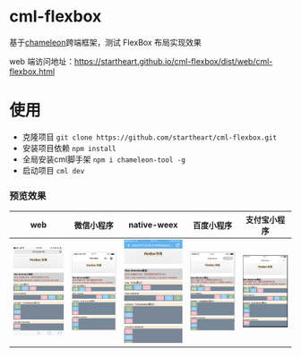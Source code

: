 # cml-flexbox
基于[chameleon](https://github.com/didi/chameleon)跨端框架，测试 FlexBox 布局实现效果

web 端访问地址：https://startheart.github.io/cml-flexbox/dist/web/cml-flexbox.html

# 使用

- 克隆项目 `git clone https://github.com/startheart/cml-flexbox.git`
- 安装项目依赖 `npm install`
- 全局安装cml脚手架 `npm i chameleon-tool -g`
- 启动项目 `cml dev`

### 预览效果

| web   |      微信小程序      |  native-weex |  百度小程序 |  支付宝小程序 |
|:----------:|:-------------:|:------:|:------:|:------:|
| <img src="./preview/web-1.png" width="200px"/> |  <img src="./preview/wx-1.png" width="200px"/>| <img src="./preview/weex-1.png" width="200px"/> |<img src="./preview/baidu-1.png" width="200px"/> |<img src="./preview/alipay-1.png" width="200px"/> |